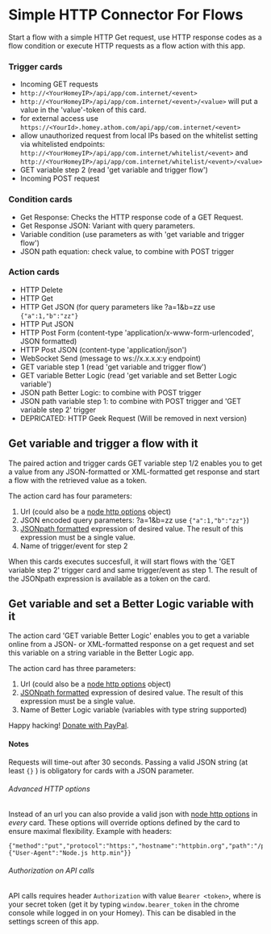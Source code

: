 # Simple HTTP Connector For Flows

Start a flow with a simple HTTP Get request, use HTTP response codes as a flow
condition or execute HTTP requests as a flow action with this app.

### Trigger cards
- Incoming GET requests
 - `http://<YourHomeyIP>/api/app/com.internet/<event>`
 - `http://<YourHomeyIP>/api/app/com.internet/<event>/<value>` will put a value in the 'value'-token of this card.
 - for external access use `https://<YourId>.homey.athom.com/api/app/com.internet/<event>`
 - allow unauthorized request from local IPs based on the whitelist setting via whitelisted endpoints: `http://<YourHomeyIP>/api/app/com.internet/whitelist/<event>` and `http://<YourHomeyIP>/api/app/com.internet/whitelist/<event>/<value>`
- GET variable step 2 (read 'get variable and trigger flow')
- Incoming POST request  

### Condition cards
- Get Response: Checks the HTTP response code of a GET Request.
- Get Response JSON: Variant with query parameters.
- Variable condition (use parameters as with 'get variable and trigger flow')
- JSON path equation: check value, to combine with POST trigger

### Action cards
- HTTP Delete
- HTTP Get
- HTTP Get JSON (for query parameters like ?a=1&b=zz use `{"a":1,"b":"zz"}`
- HTTP Put JSON
- HTTP Post Form (content-type 'application/x-www-form-urlencoded', JSON formatted)
- HTTP Post JSON (content-type 'application/json')
- WebSocket Send (message to ws://x.x.x.x:y endpoint)
- GET variable step 1 (read 'get variable and trigger flow')
- GET variable Better Logic (read 'get variable and set Better Logic variable')
- JSON path Better Logic: to combine with POST trigger
- JSON path variable step 1: to combine with POST trigger and 'GET variable step 2' trigger
- DEPRICATED: HTTP Geek Request (Will be removed in next version)


## Get variable and trigger a flow with it
The paired action and trigger cards GET variable step 1/2 enables you to get a value from any JSON-formatted or XML-formatted get response and start a flow with the retrieved value as a token.

The action card has four parameters:
 1. Url (could also be a [node http options](https://nodejs.org/api/http.html#http_http_request_options_callback) object)
 2. JSON encoded query parameters: ?a=1&b=zz use `{"a":1,"b":"zz"}`)
 3. [JSONpath formatted](http://jsonpath.com/) expression of desired value. The result of this expression must be a single value.
 4. Name of trigger/event for step 2

When this cards executes succesfull, it will start flows with the 'GET variable step 2' trigger card and same trigger/event as step 1. The result of the JSONpath expression is available as a token on the card.

## Get variable and set a Better Logic variable with it
The action card 'GET variable Better Logic' enables you to get a variable online from a JSON- or XML-formatted response on a get request and set this variable on a string variable in the Better Logic app.

The action card has three parameters:
 1. Url (could also be a [node http options](https://nodejs.org/api/http.html#http_http_request_options_callback) object)
 2. [JSONpath formatted](http://jsonpath.com/) expression of desired value. The result of this expression must be a single value.
 3. Name of Better Logic variable (variables with type string supported)

Happy hacking!
[Donate with PayPal](http://PayPal.Me/ErikvanDongen).

#### Notes   
  Requests will time-out after 30 seconds.
  Passing a valid JSON string (at least `{}` ) is obligatory for cards with a JSON parameter.

###### Advanced HTTP options
  Instead of an url you can also provide a valid json with [node http options](https://nodejs.org/api/http.html#http_http_request_options_callback) in *every* card. These options will override options defined by the card to ensure maximal flexibility. Example with headers:
  ```
  {"method":"put","protocol":"https:","hostname":"httpbin.org","path":"/put","headers":{"User-Agent":"Node.js http.min"}}
  ```

###### Authorization on API calls
  API calls requires header `Authorization` with value `Bearer <token>`, where <token> is your secret token (get it by typing `window.bearer_token` in the chrome console while logged in on your Homey). This can be disabled in the settings screen of this app.
